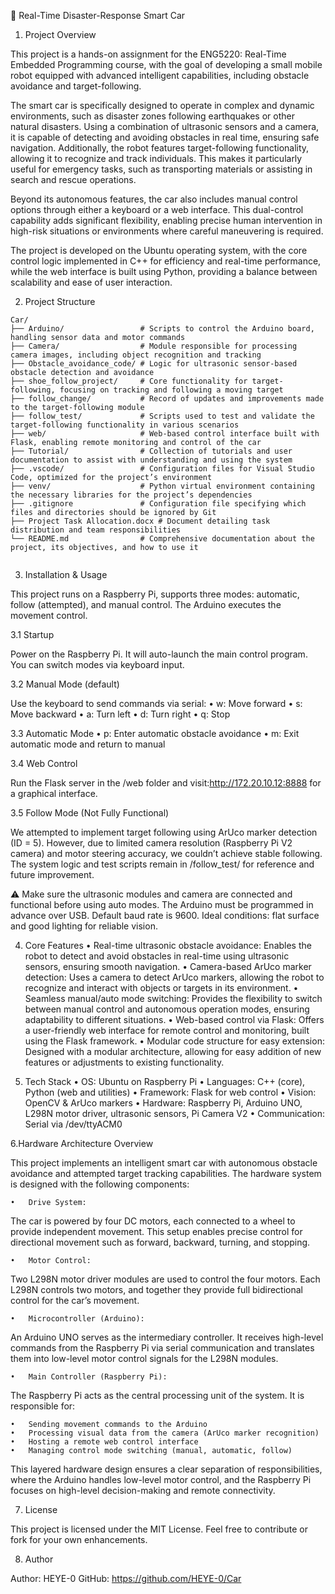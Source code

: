🚗 Real-Time Disaster-Response Smart Car

1. Project Overview

This project is a hands-on assignment for the ENG5220: Real-Time Embedded Programming course, with the goal of developing a small mobile robot equipped with advanced intelligent capabilities, including obstacle avoidance and target-following. 

The smart car is specifically designed to operate in complex and dynamic environments, such as disaster zones following earthquakes or other natural disasters. Using a combination of ultrasonic sensors and a camera, it is capable of detecting and avoiding obstacles in real time, ensuring safe navigation. Additionally, the robot features target-following functionality, allowing it to recognize and track individuals. This makes it particularly useful for emergency tasks, such as transporting materials or assisting in search and rescue operations.

Beyond its autonomous features, the car also includes manual control options through either a keyboard or a web interface. This dual-control capability adds significant flexibility, enabling precise human intervention in high-risk situations or environments where careful maneuvering is required.

The project is developed on the Ubuntu operating system, with the core control logic implemented in C++ for efficiency and real-time performance, while the web interface is built using Python, providing a balance between scalability and ease of user interaction.

2. Project Structure

```
Car/
├── Arduino/                 # Scripts to control the Arduino board, handling sensor data and motor commands
├── Camera/                  # Module responsible for processing camera images, including object recognition and tracking
├── Obstacle_avoidance_code/ # Logic for ultrasonic sensor-based obstacle detection and avoidance
├── shoe_follow_project/     # Core functionality for target-following, focusing on tracking and following a moving target
├── follow_change/           # Record of updates and improvements made to the target-following module
├── follow_test/             # Scripts used to test and validate the target-following functionality in various scenarios
├── web/                     # Web-based control interface built with Flask, enabling remote monitoring and control of the car
├── Tutorial/                # Collection of tutorials and user documentation to assist with understanding and using the system
├── .vscode/                 # Configuration files for Visual Studio Code, optimized for the project’s environment
├── venv/                    # Python virtual environment containing the necessary libraries for the project’s dependencies
├── .gitignore               # Configuration file specifying which files and directories should be ignored by Git
├── Project Task Allocation.docx # Document detailing task distribution and team responsibilities
└── README.md                # Comprehensive documentation about the project, its objectives, and how to use it


```
3. Installation & Usage

This project runs on a Raspberry Pi, supports three modes: automatic, follow (attempted), and manual control. The Arduino executes the movement control.

3.1 Startup

Power on the Raspberry Pi. It will auto-launch the main control program. You can switch modes via keyboard input.

3.2 Manual Mode (default)

Use the keyboard to send commands via serial:
	•	w: Move forward
	•	s: Move backward
	•	a: Turn left
	•	d: Turn right
	•	q: Stop

3.3 Automatic Mode
	•	p: Enter automatic obstacle avoidance
	•	m: Exit automatic mode and return to manual

3.4 Web Control

Run the Flask server in the /web folder and visit:http://172.20.10.12:8888
for a graphical interface.

3.5 Follow Mode (Not Fully Functional)

We attempted to implement target following using ArUco marker detection (ID = 5). However, due to limited camera resolution (Raspberry Pi V2 camera) and motor steering accuracy, we couldn’t achieve stable following. The system logic and test scripts remain in /follow_test/ for reference and future improvement.

⚠️ Make sure the ultrasonic modules and camera are connected and functional before using auto modes.
The Arduino must be programmed in advance over USB.
Default baud rate is 9600.
Ideal conditions: flat surface and good lighting for reliable vision.


4. Core Features 
    • Real-time ultrasonic obstacle avoidance: Enables the robot to detect and avoid obstacles in real-time using ultrasonic sensors, ensuring smooth navigation.
    • Camera-based ArUco marker detection: Uses a camera to detect ArUco markers, allowing the robot to recognize and interact with objects or targets in its environment.
    • Seamless manual/auto mode switching: Provides the flexibility to switch between manual control and autonomous operation modes, ensuring adaptability to different situations.
    • Web-based control via Flask: Offers a user-friendly web interface for remote control and monitoring, built using the Flask framework.
    • Modular code structure for easy extension: Designed with a modular architecture, allowing for easy addition of new features or adjustments to existing functionality.



5. Tech Stack
	•	OS: Ubuntu on Raspberry Pi
	•	Languages: C++ (core), Python (web and utilities)
	•	Framework: Flask for web control
	•	Vision: OpenCV & ArUco markers
	•	Hardware: Raspberry Pi, Arduino UNO, L298N motor driver, ultrasonic sensors, Pi Camera V2
	•	Communication: Serial via /dev/ttyACM0

6.Hardware Architecture Overview

This project implements an intelligent smart car with autonomous obstacle avoidance and attempted target tracking capabilities. The hardware system is designed with the following components:

	•	Drive System:
The car is powered by four DC motors, each connected to a wheel to provide independent movement. This setup enables precise control for directional movement such as forward, backward, turning, and stopping.

	•	Motor Control:
Two L298N motor driver modules are used to control the four motors. Each L298N controls two motors, and together they provide full bidirectional control for the car’s movement.

	•	Microcontroller (Arduino):
An Arduino UNO serves as the intermediary controller. It receives high-level commands from the Raspberry Pi via serial communication and translates them into low-level motor control signals for the L298N modules.

	•	Main Controller (Raspberry Pi):
The Raspberry Pi acts as the central processing unit of the system. It is responsible for:

	•	Sending movement commands to the Arduino
	•	Processing visual data from the camera (ArUco marker recognition)
	•	Hosting a remote web control interface
	•	Managing control mode switching (manual, automatic, follow)

This layered hardware design ensures a clear separation of responsibilities, where the Arduino handles low-level motor control, and the Raspberry Pi focuses on high-level decision-making and remote connectivity.

7. License

This project is licensed under the MIT License.
Feel free to contribute or fork for your own enhancements.


8. Author

Author: HEYE-0
GitHub: https://github.com/HEYE-0/Car
